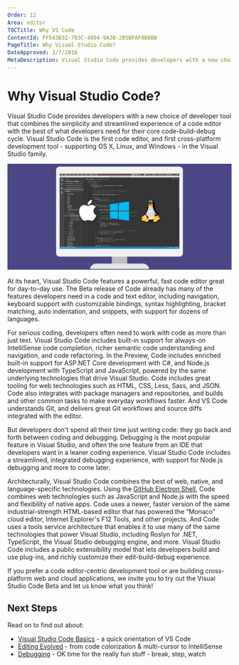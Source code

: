 ```yaml
---
Order: 12
Area: editor
TOCTitle: Why VS Code
ContentId: FF543B32-703C-4894-9A3B-2B5BFAF8B6B8
PageTitle: Why Visual Studio Code?
DateApproved: 3/7/2016
MetaDescription: Visual Studio Code provides developers with a new choice of developer tool that combines the simplicity and streamlined experience of a code editor with the best of what developers need for their core code-edit-debug cycle. Visual Studio Code is the first code editor and first cross-platform development tool supporting OS X, Linux, and Windows.
---
```


# Why Visual Studio Code?

Visual Studio Code provides developers with a new choice of developer tool that combines the simplicity and streamlined experience of a code editor with the best of what developers need for their core code-build-debug cycle. Visual Studio Code is the first code editor, and first cross-platform development tool - supporting OS X, Linux, and Windows - in the Visual Studio family.

![Visual Studio Code runs on Max OS X, Linux and Windows](images/whyvscode/macwinlinux2.png)

At its heart, Visual Studio Code features a powerful, fast code editor great for day-to-day use. The Beta release of Code already has many of the features developers need in a code and text editor, including navigation, keyboard support with customizable bindings, syntax highlighting, bracket matching, auto indentation, and snippets, with support for dozens of languages.

For serious coding, developers often need to work with code as more than just text. Visual Studio Code includes built-in support for always-on IntelliSense code completion, richer semantic code understanding and navigation, and code refactoring. In the Preview, Code includes enriched built-in support for ASP.NET Core development with C#, and Node.js development with TypeScript and JavaScript, powered by the same underlying technologies that drive Visual Studio. Code includes great tooling for web technologies such as HTML, CSS, Less, Sass, and JSON. Code also integrates with package managers and repositories, and builds and other common tasks to make everyday workflows faster. And VS Code understands Git, and delivers great Git workflows and source diffs integrated with the editor.

But developers don't spend all their time just writing code: they go back and forth between coding and debugging. Debugging is the most popular feature in Visual Studio, and often the one feature from an IDE that developers want in a leaner coding experience. Visual Studio Code includes a streamlined, integrated debugging experience, with support for Node.js debugging and more to come later.

Architecturally, Visual Studio Code combines the best of web, native, and language-specific technologies. Using the [GitHub Electron Shell](https://github.com/atom/electron), Code combines web technologies such as JavaScript and Node.js with the speed and flexibility of native apps. Code uses a newer, faster version of the same industrial-strength HTML-based editor that has powered the “Monaco” cloud editor, Internet Explorer's F12 Tools, and other projects. And Code uses a tools service architecture that enables it to use many of the same technologies that power Visual Studio, including Roslyn for .NET, TypeScript, the Visual Studio debugging engine, and more. Visual Studio Code includes a public extensibility model that lets developers build and use plug-ins, and richly customize their edit-build-debug experience.

If you prefer a code editor-centric development tool or are building cross-platform web and cloud applications, we invite you to try out the Visual Studio Code Beta and let us know what you think!

## Next Steps

Read on to find out about:

* [Visual Studio Code Basics](/docs/editor/codebasics.md) - a quick orientation of VS Code
* [Editing Evolved](/docs/editor/editingevolved.md) - from code colorization & multi-cursor to IntelliSense
* [Debugging](/docs/editor/debugging.md) - OK time for the really fun stuff - break, step, watch